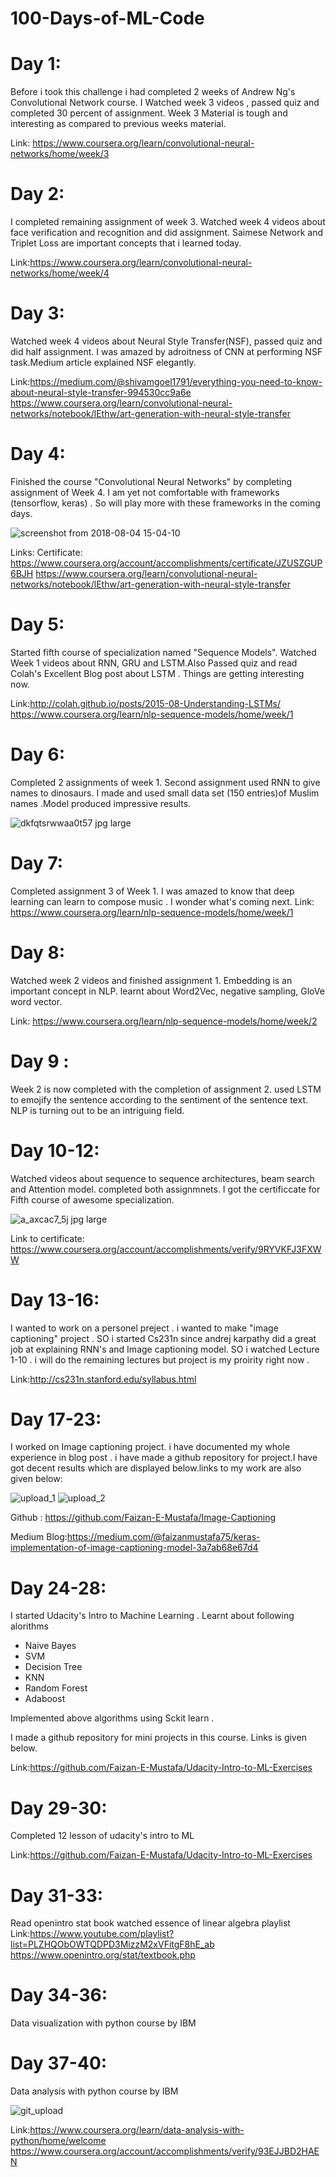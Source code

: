 # 100-Days-of-ML-Code
# Day 1:

Before i took this challenge i had completed 2 weeks of Andrew Ng's Convolutional Network course. I Watched week 3 videos , passed quiz and completed 30 percent of assignment. Week 3 Material is tough and interesting as compared to previous weeks material.

Link: https://www.coursera.org/learn/convolutional-neural-networks/home/week/3

# Day 2:

I completed remaining assignment of week 3. Watched week 4 videos about face verification and recognition and did assignment.
Saimese Network and Triplet Loss are important concepts that i learned today.

Link:https://www.coursera.org/learn/convolutional-neural-networks/home/week/4

# Day 3:

Watched week 4 videos about Neural Style Transfer(NSF), passed quiz and did half assignment.
I was amazed by adroitness of CNN at performing NSF task.Medium article explained NSF elegantly.

Link:https://medium.com/@shivamgoel1791/everything-you-need-to-know-about-neural-style-transfer-994530cc9a6e
https://www.coursera.org/learn/convolutional-neural-networks/notebook/lEthw/art-generation-with-neural-style-transfer

# Day 4:

Finished the course "Convolutional Neural Networks" by completing assignment of Week 4. I am yet not comfortable with frameworks (tensorflow, keras) . So will play more with these frameworks in the coming days.

![screenshot from 2018-08-04 15-04-10](https://user-images.githubusercontent.com/42006275/43763357-1ac72992-9a1a-11e8-9889-5ae86f47dcbf.png)

Links: Certificate: https://www.coursera.org/account/accomplishments/certificate/JZUSZGUP6BJH
https://www.coursera.org/learn/convolutional-neural-networks/notebook/lEthw/art-generation-with-neural-style-transfer

# Day 5:

Started fifth course of specialization named "Sequence Models". Watched Week 1 videos about RNN, GRU and LSTM.Also Passed quiz and read Colah's Excellent Blog post about LSTM . Things are getting interesting now.

Link:http://colah.github.io/posts/2015-08-Understanding-LSTMs/
https://www.coursera.org/learn/nlp-sequence-models/home/week/1

# Day 6:
Completed 2 assignments of week 1. Second assignment used RNN to give names to dinosaurs. I made and used small data set (150 entries)of Muslim names .Model produced impressive results.

![dkfqtsrwwaa0t57 jpg large](https://user-images.githubusercontent.com/42006275/45357578-2c7f0f80-b5b6-11e8-9057-b2fd06494c28.jpeg)

# Day 7:

Completed assignment 3 of Week 1. I was amazed to know that deep learning can learn to compose music . I wonder what's coming next. 
Link: https://www.coursera.org/learn/nlp-sequence-models/home/week/1

# Day 8: 

Watched week 2 videos and finished assignment 1. Embedding is an important concept in NLP. learnt about Word2Vec, negative sampling, GloVe word vector. 

Link: 
https://www.coursera.org/learn/nlp-sequence-models/home/week/2

# Day 9 : 
Week 2 is now completed with the completion of assignment 2. used LSTM to emojify the sentence according to the sentiment of the sentence text. NLP is turning out to be an intriguing field.

# Day 10-12:
Watched videos about sequence to sequence architectures, beam search and Attention model. completed both assignmnets. I got the certificcate for Fifth course of awesome specialization.

![a_axcac7_5j jpg large](https://user-images.githubusercontent.com/42006275/45358345-a87a5700-b5b8-11e8-82b5-9260a23326b8.jpeg)

Link to certificate: https://www.coursera.org/account/accomplishments/verify/9RYVKFJ3FXWW

# Day 13-16:
I wanted to work on a personel preject . i wanted to make "image captioning" project . SO i started Cs231n since andrej karpathy did a great job at explaining RNN's and Image captioning model. SO i watched Lecture 1-10 . i will do the remaining lectures but project is my proirity right now .

Link:http://cs231n.stanford.edu/syllabus.html

# Day 17-23:
I worked on Image captioning project. i have documented my whole experience in blog post . i have made a github repository for project.I have got decent results which are displayed below.links to  my work are also given below: 

![upload_1](https://user-images.githubusercontent.com/42006275/45359202-55ee6a00-b5bb-11e8-84b0-e4355723a6ad.png)
![upload_2](https://user-images.githubusercontent.com/42006275/45359212-5d157800-b5bb-11e8-9372-ab4ea6da45c2.png)

Github : https://github.com/Faizan-E-Mustafa/Image-Captioning

Medium Blog:https://medium.com/@faizanmustafa75/keras-implementation-of-image-captioning-model-3a7ab68e67d4

# Day 24-28:

I started Udacity's Intro to Machine Learning . Learnt about following alorithms 
* Naive Bayes
* SVM
* Decision Tree
* KNN
* Random Forest
* Adaboost

Implemented above algorithms using Sckit learn .

I made a github repository for mini projects in this course. Links is given below.

Link:https://github.com/Faizan-E-Mustafa/Udacity-Intro-to-ML-Exercises

# Day 29-30: 

Completed 12 lesson of udacity's intro to ML

Link:https://github.com/Faizan-E-Mustafa/Udacity-Intro-to-ML-Exercises

# Day 31-33: 
Read openintro stat book
watched essence of linear algebra playlist
Link:https://www.youtube.com/playlist?list=PLZHQObOWTQDPD3MizzM2xVFitgF8hE_ab
https://www.openintro.org/stat/textbook.php

# Day 34-36: 
Data visualization with python course by IBM 

# Day 37-40: 
Data analysis with python course by IBM

![git_upload](https://user-images.githubusercontent.com/42006275/46390499-a131ff00-c6c7-11e8-82f1-c628fc1cdecf.png)

Link:https://www.coursera.org/learn/data-analysis-with-python/home/welcome
https://www.coursera.org/account/accomplishments/verify/93EJJBD2HAEN
